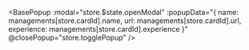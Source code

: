<BasePopup
    :modal="store.$state.openModal"
    :popupData="{
      name: managements[store.cardId].name,
      url: managements[store.cardId].url,
      experience: managements[store.cardId].experience
    }"
    @closePopup="store.togglePopup"
  />
  